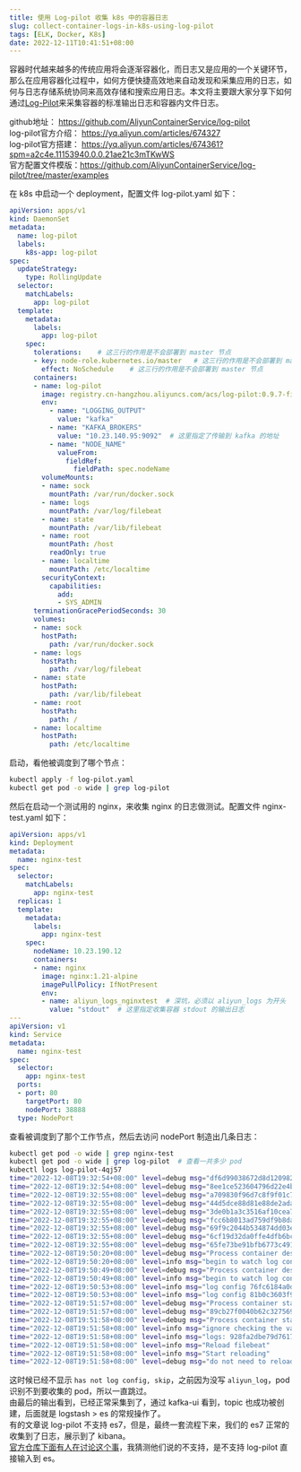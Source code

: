 ```yaml
---
title: 使用 Log-pilot 收集 k8s 中的容器日志
slug: collect-container-logs-in-k8s-using-log-pilot
tags: [ELK, Docker, K8s]
date: 2022-12-11T10:41:51+08:00
---
```


容器时代越来越多的传统应用将会逐渐容器化，而日志又是应用的一个关键环节，那么在应用容器化过程中，如何方便快捷高效地来自动发现和采集应用的日志，如何与日志存储系统协同来高效存储和搜索应用日志。本文将主要跟大家分享下如何通过[Log-Pilot](https://github.com/AliyunContainerService/log-pilot)来采集容器的标准输出日志和容器内文件日志。<!--more-->

github地址： <https://github.com/AliyunContainerService/log-pilot>  
log-pilot官方介绍： <https://yq.aliyun.com/articles/674327>  
log-pilot官方搭建： <https://yq.aliyun.com/articles/674361?spm=a2c4e.11153940.0.0.21ae21c3mTKwWS>  
官方配置文件模版：<https://github.com/AliyunContainerService/log-pilot/tree/master/examples><!--more-->

在 k8s 中启动一个 deployment，配置文件 log-pilot.yaml 如下：

```yaml
apiVersion: apps/v1
kind: DaemonSet
metadata:
  name: log-pilot
  labels:
    k8s-app: log-pilot
spec:
  updateStrategy:
    type: RollingUpdate
  selector:
    matchLabels:
      app: log-pilot
  template:
    metadata:
      labels:
        app: log-pilot
    spec:
      tolerations:    # 这三行的作用是不会部署到 master 节点
      - key: node-role.kubernetes.io/master   # 这三行的作用是不会部署到 master 节点
        effect: NoSchedule    # 这三行的作用是不会部署到 master 节点
      containers:
      - name: log-pilot
        image: registry.cn-hangzhou.aliyuncs.com/acs/log-pilot:0.9.7-filebeat  # 指定了最新的镜像
        env:
          - name: "LOGGING_OUTPUT"
            value: "kafka"
          - name: "KAFKA_BROKERS"
            value: "10.23.140.95:9092"  # 这里指定了传输到 kafka 的地址
          - name: "NODE_NAME"
            valueFrom:
              fieldRef:
                fieldPath: spec.nodeName
        volumeMounts:
        - name: sock
          mountPath: /var/run/docker.sock
        - name: logs
          mountPath: /var/log/filebeat
        - name: state
          mountPath: /var/lib/filebeat
        - name: root
          mountPath: /host
          readOnly: true
        - name: localtime
          mountPath: /etc/localtime
        securityContext:
          capabilities:
            add:
            - SYS_ADMIN
      terminationGracePeriodSeconds: 30
      volumes:
      - name: sock
        hostPath:
          path: /var/run/docker.sock
      - name: logs
        hostPath:
          path: /var/log/filebeat
      - name: state
        hostPath:
          path: /var/lib/filebeat
      - name: root
        hostPath:
          path: /
      - name: localtime
        hostPath:
          path: /etc/localtime
```

启动，看他被调度到了哪个节点：

```bash
kubectl apply -f log-pilot.yaml
kubectl get pod -o wide | grep log-pilot
```

然后在启动一个测试用的 nginx，来收集 nginx 的日志做测试。配置文件 nginx-test.yaml 如下：

```yaml
apiVersion: apps/v1
kind: Deployment
metadata:
  name: nginx-test
spec:
  selector:
    matchLabels:
      app: nginx-test
  replicas: 1
  template:
    metadata:
      labels:
        app: nginx-test
    spec:
      nodeName: 10.23.190.12
      containers:
      - name: nginx
        image: nginx:1.21-alpine
        imagePullPolicy: IfNotPresent
        env:
        - name: aliyun_logs_nginxtest  # 深坑，必须以 aliyun_logs 为开头
          value: "stdout"  # 这里指定收集容器 stdout 的输出日志
---
apiVersion: v1
kind: Service
metadata:
  name: nginx-test
spec:
  selector:
    app: nginx-test
  ports:
  - port: 80
    targetPort: 80
    nodePort: 38888
  type: NodePort
```

查看被调度到了那个工作节点，然后去访问 nodePort 制造出几条日志：

```bash
kubectl get pod -o wide | grep nginx-test
kubectl get pod -o wide | grep log-pilot  # 查看一共多少 pod
kubectl logs log-pilot-4qj57
time="2022-12-08T19:32:54+08:00" level=debug msg="df6d99038672d8d12098247833bd0b2870f0942c8653bd6c5b7e6d83f823a3e0 has not log config, skip"
time="2022-12-08T19:32:54+08:00" level=debug msg="8ee1ce523604796d22e4be8e7c2788962f99b7c1f6eac92e479f9f10b5b03ee8 has not log config, skip"
time="2022-12-08T19:32:55+08:00" level=debug msg="a709830f96d7c8f9f01c74554a2fe1eb9141514b662774faf10ada520abb1e93 has not log config, skip"
time="2022-12-08T19:32:55+08:00" level=debug msg="44d5dce88d81e88de2ada3c32ced17e566a0d9a6ea8f0e7b4e4dd015d2c0a278 has not log config, skip"
time="2022-12-08T19:32:55+08:00" level=debug msg="3de0b1a3c3516af10cea7f25906cff26619fc667d7cf02224533c994f53fa247 has not log config, skip"
time="2022-12-08T19:32:55+08:00" level=debug msg="fcc6b8013ad759df9b8da5a3fb243779c5e5847c02f128c053d16ed6485a2295 has not log config, skip"
time="2022-12-08T19:32:55+08:00" level=debug msg="69f9c2044b534874dd03ed088bdd5a1fd95257cc956cf2d6c8c26672287dafb8 has not log config, skip"
time="2022-12-08T19:32:55+08:00" level=debug msg="6cf19d32da0ffe4dfb6bc1bcfc90cbe4010eca17fe75244f0cc10be154b00d6e has not log config, skip"
time="2022-12-08T19:32:55+08:00" level=debug msg="65fe73be91bfb6773c491d489c56fc0df61f7ba5314e422389394758261af0ac has not log config, skip"
time="2022-12-08T19:50:20+08:00" level=debug msg="Process container destroy event: 76fc6184a0dc8eeace500f17551c50d13a3aa75c76b90dcdb9fa5117c6caa7fc"
time="2022-12-08T19:50:20+08:00" level=info msg="begin to watch log config: 76fc6184a0dc8eeace500f17551c50d13a3aa75c76b90dcdb9fa5117c6caa7fc.yml"
time="2022-12-08T19:50:49+08:00" level=debug msg="Process container destroy event: 81b0c3603f980cbd4b346dfa6bd5c13ac40e723a71ed3bb4bc3930623e572a1b"
time="2022-12-08T19:50:49+08:00" level=info msg="begin to watch log config: 81b0c3603f980cbd4b346dfa6bd5c13ac40e723a71ed3bb4bc3930623e572a1b.yml"
time="2022-12-08T19:50:53+08:00" level=info msg="log config 76fc6184a0dc8eeace500f17551c50d13a3aa75c76b90dcdb9fa5117c6caa7fc.yml has been removed and ignore"
time="2022-12-08T19:50:53+08:00" level=info msg="log config 81b0c3603f980cbd4b346dfa6bd5c13ac40e723a71ed3bb4bc3930623e572a1b.yml has been removed and ignore"
time="2022-12-08T19:51:57+08:00" level=debug msg="Process container start event: 89cb27f0040b62c32756939aae91ef231d243fb18ba15a67309fa2da5f8aeaeb"
time="2022-12-08T19:51:57+08:00" level=debug msg="89cb27f0040b62c32756939aae91ef231d243fb18ba15a67309fa2da5f8aeaeb has not log config, skip"
time="2022-12-08T19:51:58+08:00" level=debug msg="Process container start event: 928fa2dbe79d7617cda619f51c556c91745d3202b8d590395424e920d276fa90"
time="2022-12-08T19:51:58+08:00" level=info msg="ignore checking the validity of kafka topic"
time="2022-12-08T19:51:58+08:00" level=info msg="logs: 928fa2dbe79d7617cda619f51c556c91745d3202b8d590395424e920d276fa90 = &{nginxtest /host/data/kube/docker/containers/928fa2dbe79d7617cda619f51c556c91745d3202b8d590395424e920d276fa90  nonex map[time_format:%Y-%m-%dT%H:%M:%S.%NZ] 928fa2dbe79d7617cda619f51c556c91745d3202b8d590395424e920d276fa90-json.log* map[index:nginxtest topic:nginxtest]  false true}"
time="2022-12-08T19:51:58+08:00" level=info msg="Reload filebeat"
time="2022-12-08T19:51:58+08:00" level=info msg="Start reloading"
time="2022-12-08T19:51:58+08:00" level=debug msg="do not need to reload filebeat"
```

这时候已经不显示 `has not log config, skip`，之前因为没写 `aliyun_log`，pod 识别不到要收集的 pod，所以一直跳过。  
由最后的输出看到，已经正常采集到了，通过 kafka-ui 看到，topic 也成功被创建，后面就是 logstash > es 的常规操作了。  
有的文章说 log-pilot 不支持 es7，但是，最终一套流程下来，我们的 es7 正常的收集到了日志，展示到了 kibana。  
[官方仓库下面有人在讨论这个事](https://github.com/AliyunContainerService/log-pilot/issues/235)，我猜测他们说的不支持，是不支持 log-pilot 直接输入到 es。